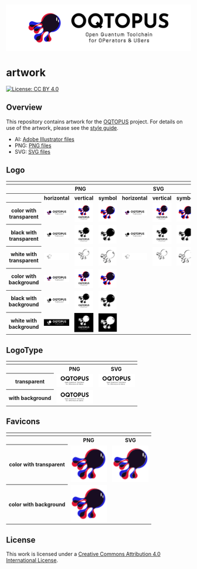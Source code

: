 ![OQTOPUS](./PNG/WithBackGround/oqtopus-normal_hn@2x.png)

# artwork

[![License: CC BY 4.0](https://img.shields.io/badge/License-CC_BY_4.0-lightgrey.svg)](https://creativecommons.org/licenses/by/4.0/)

## Overview

This repository contains artwork for the [OQTOPUS](https://oqtopus-team.github.io/) project.
For details on use of the artwork, please see the [style guide](OQTOPUS_GUIDELINES.pdf).

- AI: [Adobe Illustrator files](./AI/)
- PNG: [PNG files](./PNG/)
- SVG: [SVG files](./SVG/)

## Logo

<table>
    <tr>
        <th colspan="7"></th>
    </tr>
    <tr>
        <th></th>
        <th colspan="3">PNG</th>
        <th colspan="3">SVG</th>
    </tr>
    <tr>
        <th></th>
        <th>horizontal</th>
        <th>vertical</th>
        <th>symbol</th>
		<th>horizontal</th>
        <th>vertical</th>
        <th>symbol</th>
    </tr>
    <tr>
        <th>color with transparent</th>
        <td><img src="./PNG/Transparent/oqtopus-normal_hn@2x.png" width="100"></td>
		<td><img src="./PNG/Transparent/oqtopus-normal_vt@2x.png" width="100"></td>
		<td><img src="./PNG/Transparent/oqtopus-normal_symbol@2x.png" width="100"></td>
		<td><img src="./SVG/oqtopus-normal_hn.svg" width="100"></td>
		<td><img src="./SVG/oqtopus-normal_vt.svg" width="100"></td>
		<td><img src="./SVG/oqtopus-normal_symbol.svg" width="100"></td>
    </tr>
    <tr>
        <th>black with transparent</th>
		<td><img src="./PNG/Transparent/oqtopus-black_hn@2x.png" width="100"></td>
		<td><img src="./PNG/Transparent/oqtopus-black_vt@2x.png" width="100"></td>
		<td><img src="./PNG/Transparent/oqtopus-black_symbol@2x.png" width="100"></td>
		<td><img src="./SVG/oqtopus-black_hn.svg" width="100"></td>
		<td><img src="./SVG/oqtopus-black_vt.svg" width="100"></td>
		<td><img src="./SVG/oqtopus-black_symbol.svg" width="100"></td>
    </tr>
	<tr>
		<th>white with transparent</th>
		<td><img src="./PNG/Transparent/oqtopus-white_hn@2x.png" width="100"></td>
		<td><img src="./PNG/Transparent/oqtopus-white_vt@2x.png" width="100"></td>
		<td><img src="./PNG/Transparent/oqtopus-white_symbol@2x.png" width="100"></td>
		<td><img src="./SVG/oqtopus-white_hn.svg" width="100"></td>
		<td><img src="./SVG/oqtopus-white_vt.svg" width="100"></td>
		<td><img src="./SVG/oqtopus-white_symbol.svg" width="100"></td>
    </tr>
	<tr>
        <th>color with background</th>
    	<td><img src="./PNG/WithBackGround/oqtopus-normal_hn@2x.png" width="100"></td>
		<td><img src="./PNG/WithBackGround/oqtopus-normal_vt@2x.png" width="100"></td>
		<td><img src="./PNG/WithBackGround/oqtopus-normal_symbol@2x.png" width="100"></td>
    </tr>
	<tr>
		<th>black with background</th>
		<td><img src="./PNG/WithBackGround/oqtopus-black_hn@2x.png" width="100"></td>
		<td><img src="./PNG/WithBackGround/oqtopus-black_vt@2x.png" width="100"></td>
		<td><img src="./PNG/WithBackGround/oqtopus-black_symbol@2x.png" width="100"></td>
    </tr>
	<tr>
		<th>white with background</th>
		<td><img src="./PNG/WithBackGround/oqtopus-white_hn@2x.png" width="100"></td>
		<td><img src="./PNG/WithBackGround/oqtopus-white_vt@2x.png" width="100"></td>
		<td><img src="./PNG/WithBackGround/oqtopus-white_symbol@2x.png" width="100"></td>
    </tr>
</table>

## LogoType

<table>
    <tr>
        <th colspan="7"></th>
    </tr>
    <tr>
        <th></th>
        <th>PNG</th>
        <th>SVG</th>
    </tr>
    <tr>
        <th>transparent</th>
        <td><img src="./PNG/Transparent/oqtopus-logotype@2x.png" width="100"></td>
        <td><img src="./SVG/oqtopus-logotype.svg" width="100"></td>
    </tr>
    <tr>
        <th>with background</th>
        <td><img src="./PNG/WithBackGround/oqtopus-logotype@2x.png" width="100"></td>
        <td></td>
    </tr>
</table>

## Favicons

<table>
    <tr>
        <th colspan="7"></th>
    </tr>
    <tr>
        <th></th>
        <th>PNG</th>
        <th>SVG</th>
    </tr>
    <tr>
        <th>color with transparent</th>
        <td><img src="./PNG/Transparent/oqtopus-normal_favicon@2x.png" width="100"></td>
        <td><img src="./SVG/oqtopus-normal_favicon.svg" width="100"></td>
    </tr>
    <tr>
        <th>color with background</th>
        <td><img src="./PNG/WithBackGround/oqtopus-normal_favicon@2x.png" width="100"></td>
        <td></td>
    </tr>
</table>

## License

This work is licensed under a [Creative Commons Attribution 4.0 International License](./LICENSE.md).

